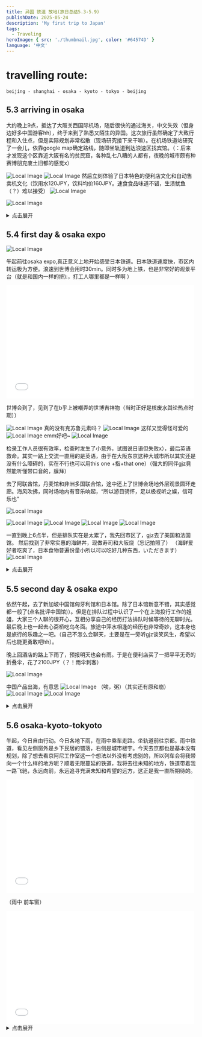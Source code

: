 ```yaml
---
title: 异国 铁道 故地(旅日总结5.3-5.9)
publishDate: 2025-05-24
description: 'My first trip to Japan'
tags:
  - Traveling
heroImage: { src: './thumbnail.jpg', color: '#64574D' }
language: '中文'
---
```

# travelling route: 
    beijing - shanghai - osaka - kyoto - tokyo - beijing

## 5.3 arriving in osaka

大约晚上9点，抵达了大阪关西国际机场，随后很快的通过海关，中文失效（但身边好多中国游客hh），终于来到了熟悉又陌生的异国。这次旅行虽然确定了大致行程和入住点，但是实际规划非常松散（现场研究接下来干嘛）。在机场铁道站研究了一会儿，依靠google map确定路线，随即坐轨道到达浪速区找宾馆。（：后来才发现这个区靠近大阪有名的贫民窟，各种乱七八糟的人都有，夜晚的城市颇有种赛博朋克废土旧都的感觉x）



![Local Image](src/assets/jpphotos/IMG_20250504_214524.jpg "没别的照片了）")
![Local Image](src/assets/jpphotos/IMG_20250505_233952.jpg "经常可见街宿者")
然后立刻体验了日本特色的便利店文化和自动售卖机文化（饮用水120JPY，饮料均价160JPY。速食食品味道不错，生渍鱿鱼（？）难以接受）
![Local Image](src/assets/jpphotos/IMG_20250504_003613.jpg "生渍鱿鱼")

![Local Image](src/assets/jpphotos/IMG_20250503_232044.jpg "铁道之关西airport")

<details><summary>点击展开</summary>然后晚上还在赶ai引论作业</details>

## 5.4 first day & osaka expo 

![Local Image](src/assets/jpphotos/IMG_20250504_101541.jpg "japan典型居民区风格")

午起前往osaka expo,真正意义上地开始感受日本铁道。日本铁道速度快，市区内转运极为方便。浪速到世博会用时30min。同时多为地上铁，也是非常好的观景平台（就是和国内一样的挤):，打工人哪里都是一样啊 ）

<iframe src="//player.bilibili.com/player.html?isOutside=true&aid=114562296710729&bvid=BV1j6jbziEHr&cid=30126902874&p=1" scrolling="no" border="0" frameborder="no" framespacing="0" allowfullscreen="true" width="500" height="300"></iframe>

世博会到了，见到了在b乎上被嘲弄的世博吉祥物（当时正好是核废水舆论热点时期））

![Local Image](src/assets/jpphotos/IMG_20250504_114750.jpg "大阪世博会")
真的没有克苏鲁元素吗？
![Local Image](src/assets.jpphotos/IMG_20250504_144347.jpg "真的没有克苏鲁元素吗？")
这样又觉得怪可爱的
![Local Image](src/assets.jpphotos/IMG_20250504_163858.jpg "这样又觉得怪可爱的")
emm好吧~
![Local Image](src/assets.jpphotos/IMG_20250504_144347.jpg "emm好吧~")

检录工作人员很有效率，检查时发生了小意外，试图说日语但失败x），最后英语救命。其实一路上交流一直用的是英语，由于在大阪东京这种大城市所以其实还是没有什么障碍的，实在不行也可以用this one +指+that one）（强大的同伴gjz竟然能听懂带口音的，膜拜）

去了阿联酋馆，丹麦馆和非洲多国联合馆，途中还上了世博会场地外层观景圆环走廊。海风吹拂，同时场地内有音乐响起，“所以游目骋怀，足以极视听之娱，信可乐也”

![Local Image](src/assets.jpphotos/IMG_20250504_121858.jpg "阿联酋馆")

![Local Image](src/assets.jpphotos/IMG_20250504_134713.jpg "丹麦馆植物魔法")
![Local Image](src/assets.jpphotos/IMG_20250504_152036.jpg "大叔cos博尔特")
![Local Image](src/assets.jpphotos/IMG_20250504_143124.jpg "远眺1")
![Local Image](src/assets.jpphotos/IMG_20250504_142600.jpg "远眺2")

一直到晚上6点半，但是排队实在是太累了，我先回市区了，gjz去了美国和法国馆。
然后找到了非常实惠的海鲜丼，现做寿司和大阪烧（忘记拍照了）
（海鲜爱好者吃爽了，日本食物普遍份量小所以可以吃好几种东西，いただきます）
![Local Image](src/assets.jpphotos/IMG_20250504_191838.jpg "海鲜丼")

<details><summary>点击展开</summary>然后晚上依然在赶ai引论作业</details>

## 5.5 second day & osaka expo

依然午起，去了新加坡中国馆匈牙利馆和日本馆。除了日本馆新意不错，其实感觉都一般了(点名批评中国馆)）。但是在排队过程中认识了一个在上海投行工作的姐姐，大家三个人聊的很开心，互相分享自己的经历打法排队时候等待的无聊时光。最后晚上也一起去心斋桥吃乌冬面。旅途中萍水相逢的经历也非常奇妙，这本身也是旅行的乐趣之一吧。（自己不怎么会聊天，主要是在一旁听gjz谈笑风生，希望以后也能更勇敢吧hh）。

晚上回酒店的路上下雨了，预报明天也会有雨。于是在便利店买了一把平平无奇的折叠伞，花了2100JPY（？！雨伞刺客）


![Local Image](src/assets.jpphotos/IMG_20250505_222647.jpg "乌冬面")

中国产品出海，有意思
![Local Image](src/assets.jpphotos/IMG_20250505_210938.jpg "BYD")
（唉，粥）（其实还有原和崩）
![Local Image](src/assets.jpphotos/IMG_20250506_122503.jpg "粥")
![Local Image](src/assets.jpphotos/IMG_20250507_161627.jpg "好像是崩？")

<details><summary>点击展开</summary>ai引论作业不想调参了，交了完事</details>

## 5.6 osaka-kyoto-tokyoto
午起，今日自由行动。今日各地下雨，在雨中乘车走路。坐轨道前往京都。雨中铁道，看见左侧窗外是乡下民居的错落，右侧是城市楼宇。今天去京都也是基本没有规划，除了想去看京阿尼工作室这一个想法以外没有考虑别的，所以列车会将我带向一个什么样的地方呢？顺着无限蔓延的铁道，我将去往未知的地方，铁道带着我一路飞驰，永远向前，永远追寻充满未知和希望的远方，这正是我一直所期待的。

<iframe src="//player.bilibili.com/player.html?isOutside=true&aid=114562699363927&bvid=BV12zjtz7ENm&cid=30128541159&p=1" scrolling="no" border="0" frameborder="no" framespacing="0" allowfullscreen="true" width="500" height="300"></iframe>

（雨中 前车窗）

<iframe src="//player.bilibili.com/player.html?isOutside=true&aid=114562397373990&bvid=BV18GjbzREJJ&cid=30127293995&p=1" scrolling="no" border="0" frameborder="no" framespacing="0" allowfullscreen="true" width="500" height="300"></iframe>











<details><summary>点击展开</summary>（旅行一定记得多拍照亦或及时记录，否则就只能像这次一样只能对着寥寥无几的照片回忆到底干嘛了): ）</details>


  

